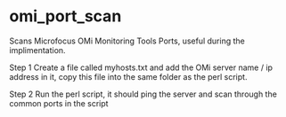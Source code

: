 # omi_port_scan 
Scans Microfocus OMi Monitoring Tools Ports, useful during the implimentation. 

Step 1 Create a file called myhosts.txt and add the OMi  server name / ip address in it, copy this file into the same folder as the perl script.

Step 2 Run the perl script, it should ping the server and scan through the common ports in the script

